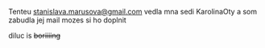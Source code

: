 Tenteu stanislava.marusova@gmail.com
vedla mna sedi KarolinaOty a som zabudla jej mail mozes si ho doplnit

diluc is ~~boriiiing~~

